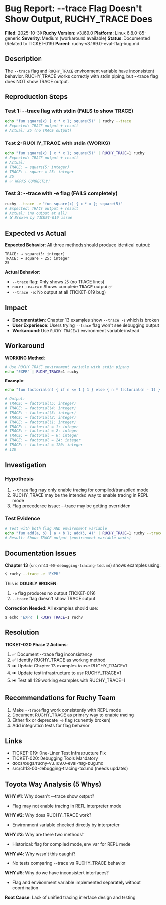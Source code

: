 # Bug Report: --trace Flag Doesn't Show Output, RUCHY_TRACE Does

**Filed**: 2025-10-30
**Ruchy Version**: v3.169.0
**Platform**: Linux 6.8.0-85-generic
**Severity**: Medium (workaround available)
**Status**: Documented (Related to TICKET-019)
**Parent**: ruchy-v3.169.0-eval-flag-bug.md

## Description

The `--trace` flag and `RUCHY_TRACE` environment variable have inconsistent behavior. RUCHY_TRACE works correctly with stdin piping, but --trace flag does NOT show TRACE output.

## Reproduction Steps

### Test 1: --trace flag with stdin (FAILS to show TRACE)
```bash
echo "fun square(x) { x * x }; square(5)" | ruchy --trace
# Expected: TRACE output + result
# Actual: 25 (no TRACE output)
```

### Test 2: RUCHY_TRACE with stdin (WORKS)
```bash
echo "fun square(x) { x * x }; square(5)" | RUCHY_TRACE=1 ruchy
# Expected: TRACE output + result
# Actual:
# TRACE: → square(5: integer)
# TRACE: ← square = 25: integer
# 25
# ✅ WORKS CORRECTLY!
```

### Test 3: --trace with -e flag (FAILS completely)
```bash
ruchy --trace -e "fun square(x) { x * x }; square(5)"
# Expected: TRACE output + result
# Actual: (no output at all)
# ❌ Broken by TICKET-019 issue
```

## Expected vs Actual

**Expected Behavior**:
All three methods should produce identical output:
```
TRACE: → square(5: integer)
TRACE: ← square = 25: integer
25
```

**Actual Behavior**:
- `--trace` flag: Only shows `25` (no TRACE lines)
- `RUCHY_TRACE=1`: Shows complete TRACE output ✅
- `--trace -e`: No output at all (TICKET-019 bug)

## Impact

- **Documentation**: Chapter 13 examples show `--trace -e` which is broken
- **User Experience**: Users trying `--trace` flag won't see debugging output
- **Workaround**: Use `RUCHY_TRACE=1` environment variable instead

## Workaround

**WORKING Method**:
```bash
# Use RUCHY_TRACE environment variable with stdin piping
echo "EXPR" | RUCHY_TRACE=1 ruchy
```

**Example**:
```bash
echo "fun factorial(n) { if n <= 1 { 1 } else { n * factorial(n - 1) } }; factorial(5)" | RUCHY_TRACE=1 ruchy

# Output:
# TRACE: → factorial(5: integer)
# TRACE: → factorial(4: integer)
# TRACE: → factorial(3: integer)
# TRACE: → factorial(2: integer)
# TRACE: → factorial(1: integer)
# TRACE: ← factorial = 1: integer
# TRACE: ← factorial = 2: integer
# TRACE: ← factorial = 6: integer
# TRACE: ← factorial = 24: integer
# TRACE: ← factorial = 120: integer
# 120
```

## Investigation

### Hypothesis
1. `--trace` flag may only enable tracing for compiled/transpiled mode
2. RUCHY_TRACE may be the intended way to enable tracing in REPL mode
3. Flag precedence issue: --trace may be getting overridden

### Test Evidence
```bash
# Test with both flag AND environment variable
echo "fun add(a, b) { a + b }; add(3, 4)" | RUCHY_TRACE=1 ruchy --trace
# Result: Shows TRACE output (environment variable works)
```

## Documentation Issues

**Chapter 13** (`src/ch13-00-debugging-tracing-tdd.md`) shows examples using:
```bash
$ ruchy --trace -e 'EXPR'
```

This is **DOUBLY BROKEN**:
1. `-e` flag produces no output (TICKET-019)
2. `--trace` flag doesn't show TRACE output

**Correction Needed**:
All examples should use:
```bash
$ echo 'EXPR' | RUCHY_TRACE=1 ruchy
```

## Resolution

**TICKET-020 Phase 2 Actions**:
1. ✅ Document --trace flag inconsistency
2. ✅ Identify RUCHY_TRACE as working method
3. ⏭️ Update Chapter 13 examples to use RUCHY_TRACE=1
4. ⏭️ Update test infrastructure to use RUCHY_TRACE=1
5. ⏭️ Test all 129 working examples with RUCHY_TRACE=1

## Recommendations for Ruchy Team

1. Make `--trace` flag work consistently with REPL mode
2. Document RUCHY_TRACE as primary way to enable tracing
3. Either fix or deprecate `-e` flag (currently broken)
4. Add integration tests for flag behavior

## Links

- TICKET-019: One-Liner Test Infrastructure Fix
- TICKET-020: Debugging Tools Mandatory
- docs/bugs/ruchy-v3.169.0-eval-flag-bug.md
- src/ch13-00-debugging-tracing-tdd.md (needs updates)

## Toyota Way Analysis (5 Whys)

**WHY #1**: Why doesn't --trace show output?
- Flag may not enable tracing in REPL interpreter mode

**WHY #2**: Why does RUCHY_TRACE work?
- Environment variable checked directly by interpreter

**WHY #3**: Why are there two methods?
- Historical: flag for compiled mode, env var for REPL mode

**WHY #4**: Why wasn't this caught?
- No tests comparing --trace vs RUCHY_TRACE behavior

**WHY #5**: Why do we have inconsistent interfaces?
- Flag and environment variable implemented separately without coordination

**Root Cause**: Lack of unified tracing interface design and testing
